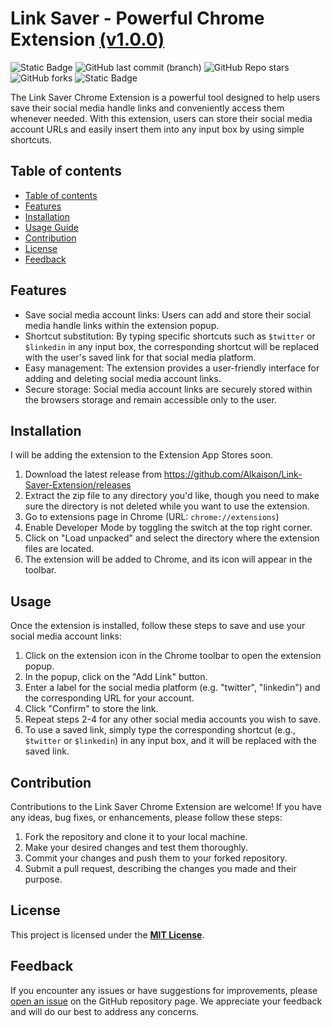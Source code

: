# Link Saver - Powerful Chrome Extension [**(v1.0.0)**](https://github.com/Alkaison/Link-Saver-Extension/releases/tag/v1.0.0)

![Static Badge](https://img.shields.io/badge/Chrome-Extension-blue)
![GitHub last commit (branch)](https://img.shields.io/github/last-commit/Alkaison/Link-Saver-Extension/main)
![GitHub Repo stars](https://img.shields.io/github/stars/Alkaison/Link-Saver-Extension)
![GitHub forks](https://img.shields.io/github/forks/Alkaison/Link-Saver-Extension)
![Static Badge](https://img.shields.io/badge/Maintained-Yes-blue)

The Link Saver Chrome Extension is a powerful tool designed to help users save their social media handle links and conveniently access them whenever needed. With this extension, users can store their social media account URLs and easily insert them into any input box by using simple shortcuts.

## Table of contents

- [Table of contents](#table-of-contents)
- [Features](#features)
- [Installation](#installation)
- [Usage Guide](#usage)
- [Contribution](#contribution)
- [License](#license)
- [Feedback](#feedback)

## Features

- Save social media account links: Users can add and store their social media handle links within the extension popup.
- Shortcut substitution: By typing specific shortcuts such as `$twitter` or `$linkedin` in any input box, the corresponding shortcut will be replaced with the user's saved link for that social media platform.
- Easy management: The extension provides a user-friendly interface for adding and deleting social media account links.
- Secure storage: Social media account links are securely stored within the browsers storage and remain accessible only to the user.

## Installation 

I will be adding the extension to the Extension App Stores soon.

1. Download the latest release from <https://github.com/Alkaison/Link-Saver-Extension/releases>
2. Extract the zip file to any directory you'd like, though you need to make sure the directory is not deleted while you want to use the extension.
3. Go to extensions page in Chrome (URL: `chrome://extensions`)
4. Enable Developer Mode by toggling the switch at the top right corner.
5. Click on "Load unpacked" and select the directory where the extension files are located.
6. The extension will be added to Chrome, and its icon will appear in the toolbar.

## Usage

Once the extension is installed, follow these steps to save and use your social media account links:

1. Click on the extension icon in the Chrome toolbar to open the extension popup.
2. In the popup, click on the "Add Link" button.
3. Enter a label for the social media platform (e.g. "twitter", "linkedin") and the corresponding URL for your account.
4. Click "Confirm" to store the link.
5. Repeat steps 2-4 for any other social media accounts you wish to save.
6. To use a saved link, simply type the corresponding shortcut (e.g., `$twitter` or `$linkedin`) in any input box, and it will be replaced with the saved link.

## Contribution

Contributions to the Link Saver Chrome Extension are welcome! If you have any ideas, bug fixes, or enhancements, please follow these steps:

1. Fork the repository and clone it to your local machine.
2. Make your desired changes and test them thoroughly.
3. Commit your changes and push them to your forked repository.
4. Submit a pull request, describing the changes you made and their purpose.

## License

This project is licensed under the [**MIT License**](./LICENSE).

## Feedback 

If you encounter any issues or have suggestions for improvements, please [open an issue](https://github.com/Alkaison/Link-Saver-Extension/issues) on the GitHub repository page. We appreciate your feedback and will do our best to address any concerns.
